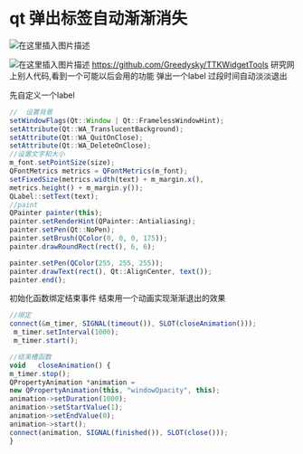 # qt  弹出标签自动渐渐消失



![在这里插入图片描述](https://img-blog.csdnimg.cn/20190831163600973.png?x-oss-process=image/watermark,type_ZmFuZ3poZW5naGVpdGk,shadow_10,text_aHR0cHM6Ly9ibG9nLmNzZG4ubmV0L2ExNTAwNTc4NDMyMA==,size_16,color_FFFFFF,t_70)

![在这里插入图片描述](https://img-blog.csdnimg.cn/20190831163557147.png?x-oss-process=image/watermark,type_ZmFuZ3poZW5naGVpdGk,shadow_10,text_aHR0cHM6Ly9ibG9nLmNzZG4ubmV0L2ExNTAwNTc4NDMyMA==,size_16,color_FFFFFF,t_70)
https://github.com/Greedysky/TTKWidgetTools
研究网上别人代码,看到一个可能以后会用的功能
弹出一个label   过段时间自动淡淡退出



先自定义一个label
```javascript
//  设置背景
setWindowFlags(Qt::Window | Qt::FramelessWindowHint);
setAttribute(Qt::WA_TranslucentBackground);
setAttribute(Qt::WA_QuitOnClose);
setAttribute(Qt::WA_DeleteOnClose);
//设置文字和大小
m_font.setPointSize(size);
QFontMetrics metrics = QFontMetrics(m_font);
setFixedSize(metrics.width(text) + m_margin.x(),
metrics.height() + m_margin.y());
QLabel::setText(text);
//paint
QPainter painter(this);
painter.setRenderHint(QPainter::Antialiasing);
painter.setPen(Qt::NoPen);
painter.setBrush(QColor(0, 0, 0, 175));
painter.drawRoundRect(rect(), 6, 6);

painter.setPen(QColor(255, 255, 255));
painter.drawText(rect(), Qt::AlignCenter, text());
painter.end();

```


初始化函数绑定结束事件
结束用一个动画实现渐渐退出的效果
```javascript
//绑定
connect(&m_timer, SIGNAL(timeout()), SLOT(closeAnimation()));
 m_timer.setInterval(1000);
 m_timer.start();

//结束槽函数
void   closeAnimation() {
m_timer.stop();
QPropertyAnimation *animation =
new QPropertyAnimation(this, "windowOpacity", this);
animation->setDuration(1000);
animation->setStartValue(1);
animation->setEndValue(0);
animation->start();
connect(animation, SIGNAL(finished()), SLOT(close()));
}
```
